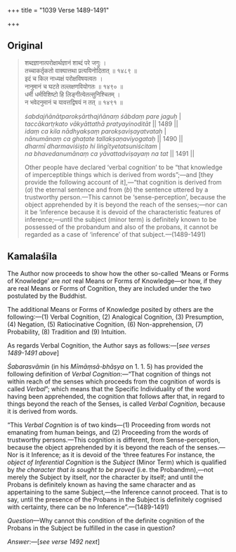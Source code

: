 +++
title = "1039 Verse 1489-1491"

+++
## Original 
>
> शब्दज्ञानात्परोक्षार्थज्ञानं शाब्दं परे जगुः ।  
> तच्चाकर्तृकतो वाक्यात्तथा प्रत्ययिनोदितात् ॥ १४८९ ॥  
> इदं च किल नाध्यक्षं परोक्षविषयत्वतः ।  
> नानुमानं च घटते तल्लक्षणवियोगतः ॥ १४९० ॥  
> धर्मी धर्मविशिष्टो हि लिङ्गीत्येतत्सुनिश्चितम् ।  
> न भवेदनुमानं च यावत्तद्विषयं न तत् ॥ १४९१ ॥ 
>
> *śabdajñānātparokṣārthajñānaṃ śābdaṃ pare jaguḥ* \|  
> *taccākartṛkato vākyāttathā pratyayinoditāt* \|\| 1489 \|\|  
> *idaṃ ca kila nādhyakṣaṃ parokṣaviṣayatvataḥ* \|  
> *nānumānaṃ ca ghaṭate tallakṣaṇaviyogataḥ* \|\| 1490 \|\|  
> *dharmī dharmaviśiṣṭo hi liṅgītyetatsuniścitam* \|  
> *na bhavedanumānaṃ ca yāvattadviṣayaṃ na tat* \|\| 1491 \|\| 
>
> Other people have declared ‘verbal cognition’ to be “that knowledge of imperceptible things which is derived from words”;—and [they provide the following account of it],—“that cognition is derived from (*a*) the eternal sentence and from (*b*) the sentence uttered by a trustworthy person.—This cannot be ‘sense-perception’, because the object apprehended by it is beyond the reach of the senses;—nor can it be ‘inference because it is devoid of the characteristic features of inference;—until the subject (minor term) is definitely known to be possessed of the probandum and also of the probans, it cannot be regarded as a case of ‘inference’ of that subject.—(1489-1491)



## Kamalaśīla

The Author now proceeds to show how the other so-called ‘Means or Forms of Knowledge’ are *not* real Means or Forms of Knowledge—or how, if they are real Means or Forms of Cognition, they are included under the two postulated by the Buddhist.

The additional Means or Forms of Knowledge posited by others are the following:—(1) Verbal Cognition, (2) Analogical Cognition, (3) Presumption, (4) Negation, (5) Ratiocinative Cognition, (6) Non-apprehension, (7) Probability, (8) Tradition and (9) Intuition.

As regards Verbal Cognition, the Author says as follows:—[*see verses 1489-1491 above*]

*Śabarasvāmin* (in his *Mīmāṃsā-bhāṣya* on 1. 1. 5) has provided the following definition of *Verbal Cognition*:—“That cognition of things not within reach of the senses which proceeds from the cognition of words is called *Verbal*”; which means that the Specific Individuality of the word having been apprehended, the cognition that follows after that, in regard to things beyond the reach of the Senses, is called *Verbal Cognition*, because it is derived from words.

“This *Verbal Cognition* is of two kinds—(1) Proceeding from words not emanating from human beings, and (2) Proceeding from the words of trustworthy persons.—This cognition is different, from Sense-perception, because the object apprehended by it is beyond the reach of the senses.—Nor is it Inference; as it is devoid of the ‘three features For instance, the *object of Inferential Cognition* is the *Subject* (Minor Term) which is qualified by *the character that is sought to be proved* (i.e. the Probandmn),—not merely the Subject by itself, nor the character by itself; and until the Probans is definitely known as having the same character and as appertaining to the same Subject,—the Inference cannot proceed. That is to say, until the presence of the Probans in the Subject is definitely cognised with certainty, there can be no Inference”.—(1489-1491)

*Question*—Why cannot this condition of the definite cognition of the Probans in the Subject be fulfilled in the case in question?

*Answer*:—[*see verse 1492 next*]


